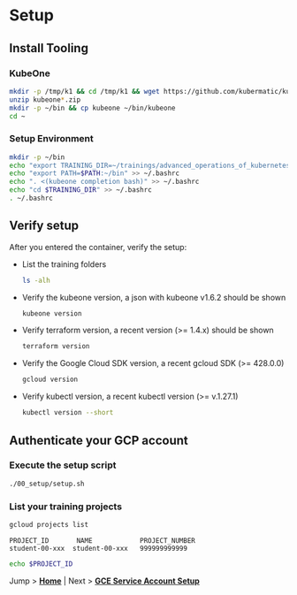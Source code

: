 # Setup

## Install Tooling

### KubeOne

```bash
mkdir -p /tmp/k1 && cd /tmp/k1 && wget https://github.com/kubermatic/kubeone/releases/download/v1.6.2/kubeone_1.6.2_linux_amd64.zip
unzip kubeone*.zip
mkdir -p ~/bin && cp kubeone ~/bin/kubeone
cd ~
```

### Setup Environment

```bash
mkdir -p ~/bin
echo "export TRAINING_DIR=~/trainings/advanced_operations_of_kubernetes_with_kubeone" >> ~/.bashrc
echo "export PATH=$PATH:~/bin" >> ~/.bashrc
echo ". <(kubeone completion bash)" >> ~/.bashrc
echo "cd $TRAINING_DIR" >> ~/.bashrc
. ~/.bashrc
```

## Verify setup

After you entered the container, verify the setup:

* List the training folders
  ```bash
  ls -alh
  ```

* Verify the kubeone version, a json with kubeone v1.6.2 should be shown
  ```bash
  kubeone version
  ```

* Verify terraform version, a recent version (>= 1.4.x) should be shown
  ```bash
  terraform version
  ```

* Verify the Google Cloud SDK version, a recent gcloud SDK (>= 428.0.0)
  ```bash
  gcloud version
  ```

* Verify kubectl version, a recent kubectl version (>= v.1.27.1)
  ```bash
  kubectl version --short
  ```

## Authenticate your GCP account

### Execute the setup script

```bash
./00_setup/setup.sh
```

### List your training projects

```bash
gcloud projects list
```

```text
PROJECT_ID       NAME            PROJECT_NUMBER
student-00-xxx  student-00-xxx   999999999999
```

```bash
echo $PROJECT_ID
```

Jump > [**Home**](../README.md) | Next > [**GCE Service Account Setup**](../01_create-cloud-credentials/README.md)